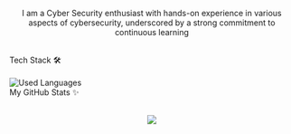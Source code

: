 
<p align="center">
I am a Cyber Security enthusiast with hands-on experience in various aspects of cybersecurity, underscored by a
strong commitment to continuous learning</p>
<br>


<summary>Tech Stack 🛠</summary>
<br>
<img align="left" src="https://github-readme-stats.vercel.app/api/top-langs?username=mennahmabrouk&show_icons=true&locale=en&layout=compact&theme=radical" alt="Used Languages" />

<br>
<summary>My GitHub Stats ✨</summary>
<br>
<p align="center">
  <img src="https://github-readme-stats.vercel.app/api?username=fatemaahmedhabib&show_icons=true&theme=radical&line_height=27">
</p>
